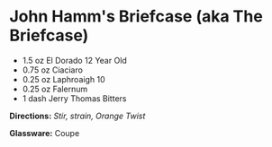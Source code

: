 # John Hamm's Briefcase (aka The Briefcase)

* 1.5 oz El Dorado 12 Year Old
* 0.75 oz Ciaciaro
* 0.25 oz Laphroaigh 10
* 0.25 oz Falernum
* 1 dash Jerry Thomas Bitters

__Directions:__ _Stir, strain, Orange Twist_

__Glassware:__ Coupe